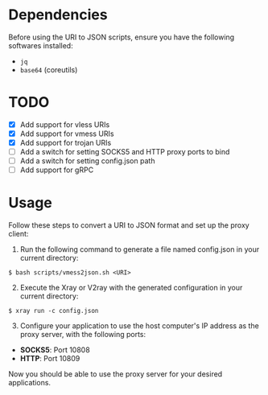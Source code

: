 # Dependencies
Before using the URI to JSON scripts, ensure you have the following softwares installed:
- `jq`
- `base64` (coreutils)

# TODO
- [x] Add support for vless URIs
- [x] Add support for vmess URIs
- [x] Add support for trojan URIs
- [ ] Add a switch for setting SOCKS5 and HTTP proxy ports to bind
- [ ] Add a switch for setting config.json path
- [ ] Add support for gRPC

# Usage
Follow these steps to convert a URI to JSON format and set up the proxy client:
1. Run the following command to generate a file named config.json in your current directory:
```shell
$ bash scripts/vmess2json.sh <URI>
```
2. Execute the Xray or V2ray with the generated configuration in your current directory:
```shell
$ xray run -c config.json
```
3. Configure your application to use the host computer's IP address as the proxy server, with the following ports:
- **SOCKS5**: Port 10808
- **HTTP**: Port 10809

Now you should be able to use the proxy server for your desired applications.
